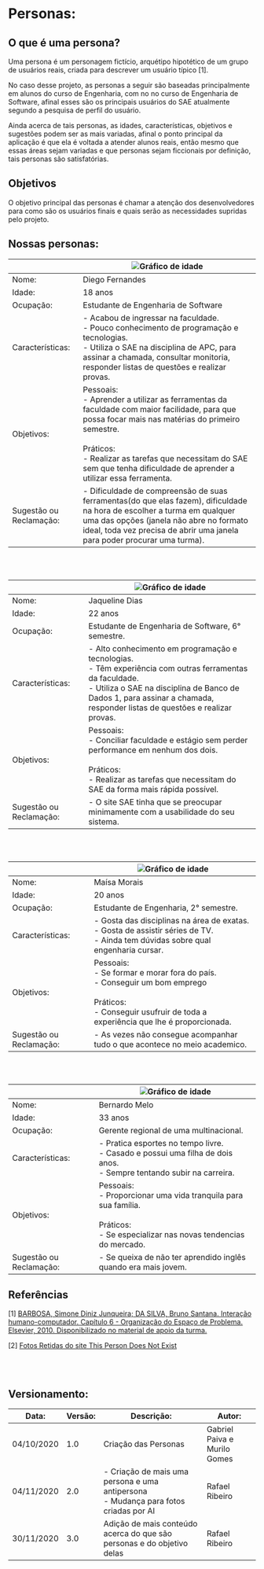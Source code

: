 # Personas:

## O que é uma persona?

Uma persona é um personagem fictício, arquétipo hipotético de um grupo de usuários reais, criada para descrever um usuário típico [1].

No caso desse projeto, as personas a seguir são baseadas principalmente em alunos do curso de Engenharia, com no no curso de Engenharia de Software, afinal esses são os principais usuários do SAE atualmente segundo a pesquisa de perfil do usuário.

Ainda acerca de tais personas, as idades, características, objetivos e sugestões podem ser as mais variadas, afinal o ponto principal da aplicação é que ela é voltada a atender alunos reais, então mesmo que essas áreas sejam variadas e que personas sejam ficcionais por definição, tais personas são satisfatórias.

## Objetivos
O objetivo principal das personas é chamar a atenção dos desenvolvedores para como são os usuários finais e quais serão as necessidades supridas pelo projeto.




## Nossas personas:

                                  

|                         | ![Gráfico de idade](../images/personas/diego2.jpeg)                                                                                                                                                                                                                            |
|-------------------------|-------------------------------------------------------------------------------------------------------------------------------------------------------------------------------------------------------------------------------------------------------------------------------------|
| Nome:                   | Diego Fernandes                                                                                                                                                                                                                                                                     |
| Idade:                  | 18 anos                                                                                                                                                                                                                                                                             |
| Ocupação:               | Estudante de Engenharia de Software                                                                                                                                                                                                                                                 |
| Características:        | - Acabou de ingressar na faculdade.<br>- Pouco conhecimento de programação e tecnologias.<br>- Utiliza o SAE na disciplina de APC, para assinar a chamada, consultar monitoria, responder listas de questões e realizar provas.                                                     |
| Objetivos:              | Pessoais:<br>- Aprender a utilizar as ferramentas da faculdade com maior facilidade, para que possa focar mais nas matérias do primeiro semestre.<br><br>Práticos:<br>- Realizar as tarefas que necessitam do SAE sem que tenha dificuldade de aprender a utilizar essa ferramenta. |
| Sugestão ou Reclamação: | - Dificuldade de compreensão de suas ferramentas(do que elas fazem), dificuldade na hora de escolher a turma em qualquer uma das opções (janela não abre no formato ideal, toda vez precisa de abrir uma janela para poder procurar uma turma).                                     |

<br>
<br>

|                         | ![Gráfico de idade](../images/personas/jaq2.jpeg)                                                                                                                                                                                                                    |
|-------------------------|-------------------------------------------------------------------------------------------------------------------------------------------------------------------------------------------------------------------------------------------|
| Nome:                   | Jaqueline Dias                                                                                                                                                                                                                            |
| Idade:                  | 22 anos                                                                                                                                                                                                                                   |
| Ocupação:               | Estudante de Engenharia de Software, 6° semestre.                                                                                                                                                                                         |
| Características:        | - Alto conhecimento em programação e tecnologias.<br>- Têm experiência com outras ferramentas da faculdade.<br>- Utiliza o SAE na disciplina de Banco de Dados 1, para assinar a chamada, responder listas de questões e realizar provas. |
| Objetivos:              | Pessoais:<br>- Conciliar faculdade e estágio sem perder performance em nenhum dos dois.<br><br>Práticos:<br>- Realizar as tarefas que necessitam do SAE da forma mais rápida possível.                                                    |
| Sugestão ou Reclamação: | - O site SAE tinha que se preocupar minimamente com a usabilidade do seu sistema.                                                                                                                   |
<br>
<br>

|                         | ![Gráfico de idade](../images/personas/maisa.jpeg)                                                                                                                                                                                                                    |
|-------------------------|-------------------------------------------------------------------------------------------------------------------------------------------------------------------------------------------------------------------------------------------|
| Nome:                   | Maísa Morais                                                                                                                                                                                                                            |
| Idade:                  | 20 anos                                                                                                                                                                                                                                   |
| Ocupação:               | Estudante de Engenharia, 2° semestre.                                                                                                                                                                                         |
| Características:        | - Gosta das disciplinas na área de exatas.<br>- Gosta de assistir séries de TV.<br>- Ainda tem dúvidas sobre qual engenharia cursar. |
| Objetivos:              | Pessoais:<br>- Se formar e morar fora do país.<br>- Conseguir um bom emprego<br><br>Práticos:<br>- Conseguir usufruir de toda a experiência que lhe é proporcionada.                                                    |
| Sugestão ou Reclamação: | - As vezes não consegue acompanhar tudo o que acontece no meio academico.                                                                                                                   |
<br>
<br>

|                         | ![Gráfico de idade](../images/personas/bernardo.jpeg)                                                                                                                                                                                                                    |
|-------------------------|-------------------------------------------------------------------------------------------------------------------------------------------------------------------------------------------------------------------------------------------|
| Nome:                   | Bernardo Melo                                                                                                                                                                                                                            |
| Idade:                  | 33 anos                                                                                                                                                                                                                                   |
| Ocupação:               | Gerente regional de uma multinacional.                                                                                                                                                                                         |
| Características:        | - Pratica esportes no tempo livre.<br>- Casado e possui uma filha de dois anos.<br>- Sempre tentando subir na carreira. |
| Objetivos:              | Pessoais:<br>- Proporcionar uma vida tranquila para sua família.<br><br>Práticos:<br>- Se especializar nas novas tendencias do mercado.                                                    |
| Sugestão ou Reclamação: | - Se queixa de não ter  aprendido inglês quando era mais jovem.                                                                                                                   |
## Referências

[1] [BARBOSA, Simone Diniz Junqueira; DA SILVA, Bruno Santana. Interação humano-computador. Capítulo 6 - Organização do Espaço de Problema. Elsevier, 2010. Disponibilizado no material de apoio da turma.](https://aprender3.unb.br/pluginfile.php/545944/mod_resource/content/4/Simone_Barbosa_Bruno-Interacao_humano_computador%20Cap%206%20Organizacao%20.pdf)

[2] [Fotos Retidas do site This Person Does Not Exist](https://www.thispersondoesnotexist.com/)

<br>
<br>

## Versionamento:

| Data:      | Versão: | Descrição:           | Autor:                       |
|------------|---------|----------------------|------------------------------|
| 04/10/2020 | 1.0     | Criação das Personas | Gabriel Paiva e Murilo Gomes |
| 04/11/2020 | 2.0     | - Criação de mais uma persona e uma antipersona<br> - Mudança para fotos criadas por AI | Rafael Ribeiro |
| 30/11/2020 | 3.0     | Adição de mais conteúdo acerca do que são personas e do objetivo delas | Rafael Ribeiro |



